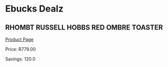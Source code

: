 
# Ebucks Dealz
## RHOMBT RUSSELL HOBBS RED OMBRE TOASTER
[Product Page](https://www.ebucks.com/web/shop/productSelected.do?prodId=1155337351&catId=704985963)

Price: R779.00

Savings: 120.0


	